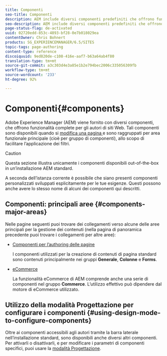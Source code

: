 ```yaml
---
title: Componenti
seo-title: Componenti
description: AEM include diversi componenti predefiniti che offrono funzionalità complete per gli autori di siti web.
seo-description: AEM include diversi componenti predefiniti che offrono funzionalità complete per gli autori di siti web.
page-status-flag: de-activated
uuid: 02720edd-853c-4893-bf28-0e7b018029ea
contentOwner: Chris Bohnert
products: SG_EXPERIENCEMANAGER/6.5/SITES
topic-tags: page-authoring
content-type: reference
discoiquuid: 9ed820de-c108-416e-aaf7-b63a64ab4f80
translation-type: tm+mt
source-git-commit: a3c303d4e3a85e1b2e794bec2006c335056309fb
workflow-type: tm+mt
source-wordcount: '233'
ht-degree: 92%

---
```



# Componenti{#components}

Adobe Experience Manager (AEM) viene fornito con diversi componenti, che offrono funzionalità complete per gli autori di siti Web. Tali componenti sono disponibili quando si [modifica una pagina ](/help/sites-classic-ui-authoring/classic-page-author-edit-content.md) e sono raggruppati per area funzionale principale (cioè per gruppo di componenti), allo scopo di facilitare l’applicazione dei filtri.

>[!CAUTION]
>
>Questa sezione illustra unicamente i componenti disponibili out-of-the-box in un’installazione AEM standard.
>
>A seconda dell’istanza corrente è possibile che siano presenti componenti personalizzati sviluppati esplicitamente per le tue esigenze. Questi possono anche avere lo stesso nome di alcuni dei componenti qui descritti.

## Componenti: principali aree {#components-major-areas}

Nelle pagine seguenti puoi trovare dei collegamenti verso alcune delle aree principali per la gestione dei contenuti (nella pagina di panoramica precedente puoi trovare i collegamenti per altre aree): 

* [Componenti per l’authoring delle pagine](/help/sites-classic-ui-authoring/classic-page-author-edit-mode.md)

   I componenti utilizzati per la creazione di contenuti di pagina standard sono contenuti principalmente nei gruppi **Generale**, **Colonne** e **Forms**.

* [eCommerce](/help/sites-administering/ecommerce.md)

   La funzionalità eCommerce di AEM comprende anche una serie di componenti nel gruppo **Commerce**. L’utilizzo effettivo può dipendere dal motore di eCommerce utilizzato.

## Utilizzo della modalità Progettazione per configurare i componenti {#using-design-mode-to-configure-components}

Oltre ai componenti accessibili agli autori tramite la barra laterale nell’installazione standard, sono disponibili anche diversi altri componenti. Per attivarli o disattivarli, e per modificare i parametri di componenti specifici, puoi usare la [modalità Progettazione](/help/sites-classic-ui-authoring/classic-page-author-design-mode.md#enable-disable-components).

